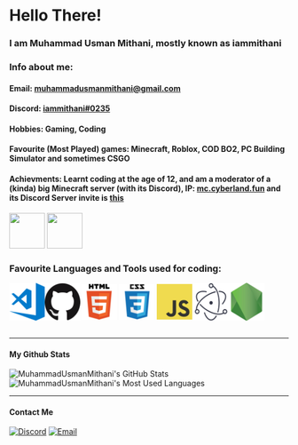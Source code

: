 # Hello There!
### I am Muhammad Usman Mithani, mostly known as iammithani
### Info about me:
#### Email: [muhammadusmanmithani@gmail.com](mailto:muhammadusmanmithani@gmail.com)
#### Discord: [iammithani#0235](https://dsc.bio/iammithani/)
#### Hobbies: Gaming, Coding
#### Favourite (Most Played) games: Minecraft, Roblox, COD BO2, PC Building Simulator and sometimes CSGO
#### Achievments: Learnt coding at the age of 12, and am a moderator of a (kinda) big Minecraft server (with its Discord), IP: [mc.cyberland.fun](https://cyberland.fun/) and its Discord Server invite is [this](https://discord.cyberland.fun) 

<img height="64" width="64" src="https://api.mcsrvstat.us/icon/ehlolniceipyeahimdumb" /> <img height="64" width="64" src="https://cyberland.fun/inc/images/logo.png" />

### Favourite Languages and Tools used for coding:

<div style="display: flex;">
<img alt="Visual Studio Code" width="64px" src="https://raw.githubusercontent.com/github/explore/80688e429a7d4ef2fca1e82350fe8e3517d3494d/topics/visual-studio-code/visual-studio-code.png" />
<img alt="GitHub" width="64px" src="https://raw.githubusercontent.com/github/explore/78df643247d429f6cc873026c0622819ad797942/topics/github/github.png" />
<img style="margin: 2px" alt="HTML5" width="64px" src="https://raw.githubusercontent.com/github/explore/80688e429a7d4ef2fca1e82350fe8e3517d3494d/topics/html/html.png" />
<img style="margin: 2px" alt="CSS3" width="64px" src="https://raw.githubusercontent.com/github/explore/80688e429a7d4ef2fca1e82350fe8e3517d3494d/topics/css/css.png" />
<img style="margin: 2px" alt="JavaScript" width="64px" src="https://raw.githubusercontent.com/github/explore/80688e429a7d4ef2fca1e82350fe8e3517d3494d/topics/javascript/javascript.png" />
<img alt="Electron.js" width="64px" src="https://raw.githubusercontent.com/github/explore/80688e429a7d4ef2fca1e82350fe8e3517d3494d/topics/electron/electron.png" />
<img alt="Node.js" width="64px" src="https://raw.githubusercontent.com/github/explore/80688e429a7d4ef2fca1e82350fe8e3517d3494d/topics/nodejs/nodejs.png" />
</div>
<br />

---

#### My Github Stats
![MuhammadUsmanMithani's GitHub Stats](https://github-readme-stats.vercel.app/api?username=MuhammadUsmanMithani&show_icons=true&theme=gruvbox) ![MuhammadUsmanMithani's Most Used Languages](https://github-readme-stats.vercel.app/api/top-langs/?username=MuhammadUsmanMithani&langs_count=8&layout=compact&theme=gruvbox)

---
#### Contact Me

[![Discord](https://img.shields.io/badge/iammithani%230235-Discord?logo=Discord&color=9491F7&logoColor=323232&style=for-the-badge)](https://dsc.bio/iammithani/)
[![Email](https://img.shields.io/badge/muhammadusmanmithani@gmail.com-Email?logo=gmail&color=DDDADA&logoColor=9C0404&style=for-the-badge)](mailto:muhammadusmanmithani@gmail.com)
